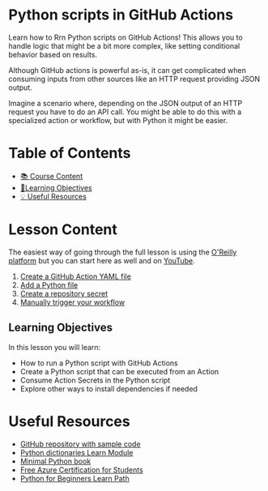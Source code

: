 # Python scripts in GitHub Actions

Learn how to Rrn Python scripts on GitHub Actions! This allows you to handle logic that might be a bit more complex, like setting conditional behavior based on results.

Although GitHub actions is powerful as-is, it can get complicated when consuming inputs from other sources like an HTTP request providing JSON output.

Imagine a scenario where, depending on the JSON output of an HTTP request you have to do an API call. You might be able to do this with a specialized action or workflow, but with Python it might be easier.

<!---
The full video is available on [YouTube](https://www.youtube.com/playlist?list=PLd5aRIS7MwjnS0tD_76sWMFVAxKaIcFWq), and the full lesson is also available on the [O'Reilly platform](https://learning.oreilly.com/videos/python-dictionaries-course/50136VIDEOPAIML/)

[![O'Reilly](https://learning.oreilly.com/covers/urn:orm:video:50136VIDEOPAIML/400w/)](https://learning.oreilly.com/videos/python-dictionaries-course/50136VIDEOPAIML/ "Deploy Containerized Apps on Azure")
> 🎥 Click the image above to access the full lesson on O'Reilly

-->


# Table of Contents

- [📚 Course Content](#course-content)
- [🎯Learning Objectives](#learning-objectives)
- [💡 Useful Resources](#useful-resources)



# Lesson Content

The easiest way of going through the full lesson is using the [O'Reilly platform](https://learning.oreilly.com/videos/python-dictionaries-course/50136VIDEOPAIML/) but you can start here as well and on [YouTube](https://youtu.be/Wu7j8z4B-1Y).


1. [Create a GitHub Action YAML file](./.github/workflows/script.yml)
1. [Add a Python file](./.github/workflows/example.py)
1. [Create a repository secret](settings/secrets/actions)
1. [Manually trigger your workflow](actions)


## Learning Objectives

In this lesson you will learn:

- How to run a Python script with GitHub Actions
- Create a Python script that can be executed from an Action
- Consume Action Secrets in the Python script
- Explore other ways to install dependencies  if needed


# Useful Resources

- [GitHub repository with sample code](https://github.com/alfredodeza/python-action)
- [Python dictionaries Learn Module](https://docs.microsoft.com/learn/modules/python-dictionaries/?WT.mc_id=academic-0000-alfredodeza)
- [Minimal Python book](https://www.amazon.com/Minimal-Python-efficient-programmer-onemillion2021-ebook/dp/B0855NSRR7)
- [Free Azure Certification for Students](https://docs.microsoft.com/learn/certifications/student-training-and-certification?WT.mc_id=academic-0000-alfredodeza)
- [Python for Beginners Learn Path](https://docs.microsoft.com/learn/paths/beginner-python/?WT.mc_id=academic-0000-alfredodeza)

